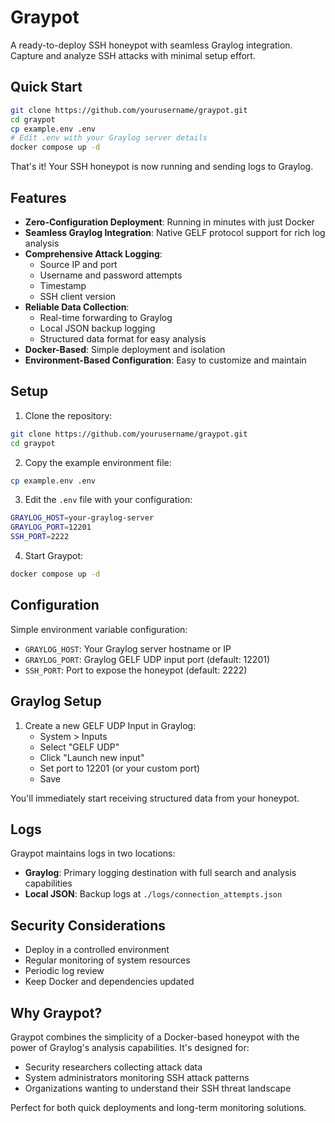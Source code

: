 # Graypot

A ready-to-deploy SSH honeypot with seamless Graylog integration. Capture and analyze SSH attacks with minimal setup effort.

## Quick Start
```bash
git clone https://github.com/yourusername/graypot.git
cd graypot
cp example.env .env
# Edit .env with your Graylog server details
docker compose up -d
```
That's it! Your SSH honeypot is now running and sending logs to Graylog.

## Features

- **Zero-Configuration Deployment**: Running in minutes with just Docker
- **Seamless Graylog Integration**: Native GELF protocol support for rich log analysis
- **Comprehensive Attack Logging**:
  - Source IP and port
  - Username and password attempts
  - Timestamp
  - SSH client version
- **Reliable Data Collection**:
  - Real-time forwarding to Graylog
  - Local JSON backup logging
  - Structured data format for easy analysis
- **Docker-Based**: Simple deployment and isolation
- **Environment-Based Configuration**: Easy to customize and maintain

## Setup

1. Clone the repository:
```bash
git clone https://github.com/yourusername/graypot.git
cd graypot
```

2. Copy the example environment file:
```bash
cp example.env .env
```

3. Edit the `.env` file with your configuration:
```bash
GRAYLOG_HOST=your-graylog-server
GRAYLOG_PORT=12201
SSH_PORT=2222
```

4. Start Graypot:
```bash
docker compose up -d
```

## Configuration

Simple environment variable configuration:

- `GRAYLOG_HOST`: Your Graylog server hostname or IP
- `GRAYLOG_PORT`: Graylog GELF UDP input port (default: 12201)
- `SSH_PORT`: Port to expose the honeypot (default: 2222)

## Graylog Setup

1. Create a new GELF UDP Input in Graylog:
   - System > Inputs
   - Select "GELF UDP"
   - Click "Launch new input"
   - Set port to 12201 (or your custom port)
   - Save

You'll immediately start receiving structured data from your honeypot.

## Logs

Graypot maintains logs in two locations:
- **Graylog**: Primary logging destination with full search and analysis capabilities
- **Local JSON**: Backup logs at `./logs/connection_attempts.json`

## Security Considerations

- Deploy in a controlled environment
- Regular monitoring of system resources
- Periodic log review
- Keep Docker and dependencies updated

## Why Graypot?

Graypot combines the simplicity of a Docker-based honeypot with the power of Graylog's analysis capabilities. It's designed for:
- Security researchers collecting attack data
- System administrators monitoring SSH attack patterns
- Organizations wanting to understand their SSH threat landscape

Perfect for both quick deployments and long-term monitoring solutions. 